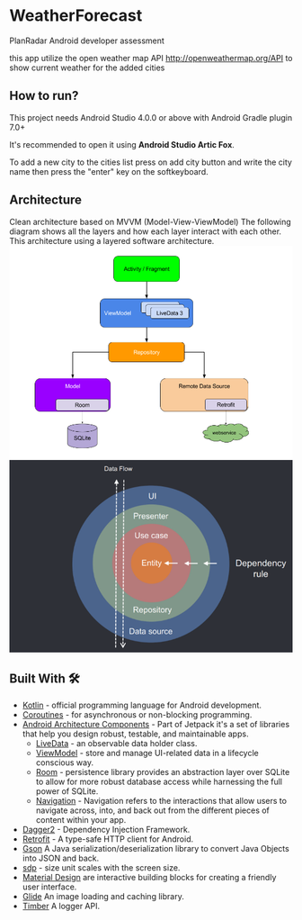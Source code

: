 # WeatherForecast

PlanRadar Android developer assessment

this app utilize the open weather map API http://openweathermap.org/API to show current weather 
for the added cities

## How to run?

This project needs Android Studio 4.0.0 or above with Android Gradle plugin 7.0+

It's recommended to open it using <B>Android Studio Artic Fox</B>.

To add a new city to the cities list press on add city button and write the city name then press the "enter" key on the softkeyboard.

## Architecture
Clean architecture based on MVVM (Model-View-ViewModel)
The following diagram shows all the layers and how each layer interact with each other. This architecture using a layered software architecture.
![MVVM](https://github.com/eslam0stafa23/PlanRadarAssessment/blob/main/art/mvvm_architecture.png)
![Clean Architecture](https://github.com/eslam0stafa23/PlanRadarAssessment/blob/main/art/clean_architecture.png)
## Built With 🛠
* [Kotlin](https://kotlinlang.org/) - official programming language for Android development.
* [Coroutines](https://kotlinlang.org/docs/reference/coroutines-overview.html) - for asynchronous or non-blocking programming.
* [Android Architecture Components](https://developer.android.com/topic/libraries/architecture) - Part of Jetpack it's a set of libraries that help you design robust, testable, and maintainable apps.
    - [LiveData](https://developer.android.com/topic/libraries/architecture/livedata) - an observable data holder class.
    - [ViewModel](https://developer.android.com/topic/libraries/architecture/viewmodel) - store and manage UI-related data in a lifecycle conscious way.
    - [Room](https://developer.android.com/topic/libraries/architecture/room) - persistence library provides an abstraction layer over SQLite to allow for more robust database access while harnessing the full power of SQLite.
    - [Navigation](https://developer.android.com/guide/navigation) - Navigation refers to the interactions that allow users to navigate across, into, and back out from the different pieces of content within your app.
* [Dagger2](https://github.com/google/dagger) - Dependency Injection Framework.
* [Retrofit](https://square.github.io/retrofit/) - A type-safe HTTP client for Android.
* [Gson](https://github.com/google/gson) A Java serialization/deserialization library to convert Java Objects into JSON and back.
* [sdp](https://github.com/intuit/sdp) - size unit scales with the screen size.
* [Material Design](https://material.io/design/guidelines-overview) are interactive building blocks for creating a friendly user interface.
* [Glide](https://github.com/bumptech/glide) An image loading and caching library.
* [Timber](https://github.com/JakeWharton/timber) A logger API.
